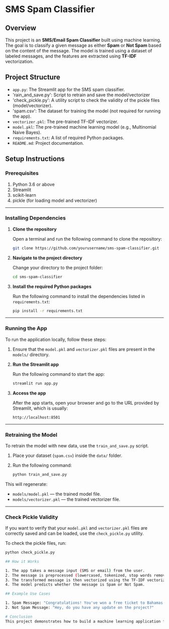 # SMS Spam Classifier

## Overview
This project is an **SMS/Email Spam Classifier** built using machine learning. The goal is to classify a given message as either **Spam** or **Not Spam** based on the content of the message. The model is trained using a dataset of labeled messages, and the features are extracted using **TF-IDF** vectorization.

## Project Structure

- `app.py`: The Streamlit app for the SMS spam classifier.
- 'rain_and_save.py': Script to retrain and save the model/vectorizer
- 'check_pickle.py': A utility script to check the validity of the pickle files (model/vectorizer).
- 'spam.csv': The dataset for training the model (not required for running the app).
- `vectorizer.pkl`: The pre-trained TF-IDF vectorizer.
- `model.pkl`: The pre-trained machine learning model (e.g., Multinomial Naive Bayes).
- `requirements.txt`: A list of required Python packages.
- `README.md`: Project documentation.

## Setup Instructions

### Prerequisites
1. Python 3.6 or above
2. Streamlit
3. scikit-learn
4. pickle (for loading model and vectorizer)

---

### Installing Dependencies

1. **Clone the repository**

    Open a terminal and run the following command to clone the repository:

    ```bash
    git clone https://github.com/yourusername/sms-spam-classifier.git
    ```

2. **Navigate to the project directory**

    Change your directory to the project folder:

    ```bash
    cd sms-spam-classifier
    ```

3. **Install the required Python packages**

    Run the following command to install the dependencies listed in `requirements.txt`:

    ```bash
    pip install -r requirements.txt
    ```

---

### Running the App

To run the application locally, follow these steps:

1. Ensure that the `model.pkl` and `vectorizer.pkl` files are present in the `models/` directory.

2. **Run the Streamlit app**

    Run the following command to start the app:

    ```bash
    streamlit run app.py
    ```

3. **Access the app**

    After the app starts, open your browser and go to the URL provided by Streamlit, which is usually:

    ```
    http://localhost:8501
    ```

---

### Retraining the Model

To retrain the model with new data, use the `train_and_save.py` script. 

1. Place your dataset (`spam.csv`) inside the `data/` folder.
2. Run the following command:

    ```bash
    python train_and_save.py
    ```

This will regenerate:
- `models/model.pkl` — the trained model file.
- `models/vectorizer.pkl` — the trained vectorizer file.

---

### Check Pickle Validity

If you want to verify that your `model.pkl` and `vectorizer.pkl` files are correctly saved and can be loaded, use the `check_pickle.py` utility.

To check the pickle files, run:

```bash
python check_pickle.py

## How it Works

1. The app takes a message input (SMS or email) from the user.
2. The message is preprocessed (lowercased, tokenized, stop words removed, and stemmed).
3. The transformed message is then vectorized using the TF-IDF vectorizer.
4. The model predicts whether the message is Spam or Not Spam.

## Example Use Cases

1. Spam Message: "Congratulations! You've won a free ticket to Bahamas!"
2. Not Spam Message: "Hey, do you have any update on the project?"

# Conclusion
This project demonstrates how to build a machine learning application for spam classification using Streamlit. You can easily deploy this model to a cloud service or use it for real-time classification.
